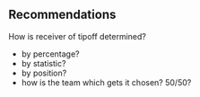 ## Recommendations ##
How is receiver of tipoff determined?
- by percentage?
- by statistic?
- by position?
- how is the team which gets it chosen? 50/50?
